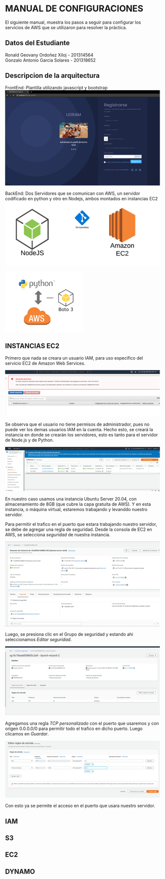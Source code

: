 # MANUAL DE CONFIGURACIONES
El siguiente manual, muestra los pasos a seguir para configurar los servicios de AWS que se utilizaron para resolver la práctica.

## Datos del Estudiante
Ronald Geovany Ordoñez Xiloj - 201314564                 
Gonzalo Antonio Garcia Solares - 201318652

## Descripcion de la arquitectura 
FrontEnd: Plantilla utilizando javascript y bootstrap
![Usuario IAM - EC2](Img/frontend.jpeg "Usuario IAM - EC2")

BackEnd: Dos Servidores que se comunican con AWS, un servidor codificado en python y otro en Nodejs, ambos montados en instancias EC2
![Usuario IAM - EC2](Img/nodejs.png "Usuario IAM - EC2")

![Usuario IAM - EC2](Img/python.png "Usuario IAM - EC2")


## INSTANCIAS EC2
Primero que nada se creara un usuario IAM, para uso especifico del servicio EC2 de Amazon Web Services.


![Usuario IAM - EC2](Img/ec2iamuser.png "Usuario IAM - EC2")

Se observa que el usuario no tiene permisos de administrador, pues no puede ver los demas usuarios IAM en la cuenta.
Hecho esto, se creará la instancia en donde se crearán los servidores, esto es tanto para el servidor de Node.js y de Python.

![Instancia - EC2](Img/ec2instance.png "Instancia - EC2")

En nuestro caso usamos una instancia Ubuntu Server 20.04, con almacenamiento de 8GB (que cubre la capa gratuita de AWS).
Y en esta instancia, o máquina virtual, estaremos trabajando y levanddo nuestro servidor.

Para permitir el trafico en el puerto que estara trabajando nuestro servidor, se debe de agregar una regla de seguridad.
Desde la consola de EC2 en AWS, se selecciona *seguridad* de nuestra instancia.

![Seguridad - EC2](Img/ec2sec.png "Seguridad - EC2")

Luego, se presiona clic en el Grupo de seguridad y estando ahi seleccionamos *Editar seguridad*.

![Editar seguridad - EC2](Img/ec2editsec.png "Editar seguridad - EC2")

Agregamos una regla *TCP personalizado* con el puerto que usaremos y con origen 0.0.0.0/0 para permitir todo el trafico en dicho puerto. Luego clicamos en *Guardar*.

![Seguridad 3333 - EC2](Img/ec2sec3333.png "Seguridad 3333 - EC2")

Con esto ya se permite el acceso en el puerto que usara nuestro servidor.

## IAM

## S3

## EC2

## DYNAMO

